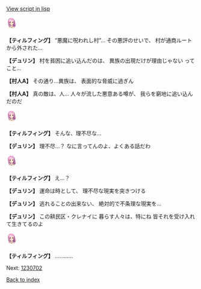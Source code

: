 [View script in lisp](../scripts/1230502.txt)

<img src="../images/units/101411.png" alt="101411.png" height="34"/>

**【ティルフィング】**
“悪魔に呪われし村”…
その悪評のせいで、
村が通商ルートから外された…

**【デュリン】**
村を貧困に追い込んだのは、
異族の出現だけが理由じゃない
ってこと…

**【村人A】**
その通り…異族は、
表面的な脅威に過ぎん

**【村人A】**
真の敵は、人…
人々が流した悪意ある噂が、
我らを窮地に追い込んだのだ

<img src="../images/units/101411.png" alt="101411.png" height="34"/>

**【ティルフィング】**
そんな、理不尽な…

**【デュリン】**
理不尽…？
なに言ってんのよ、よくある話だわ

<img src="../images/units/101411.png" alt="101411.png" height="34"/>

**【ティルフィング】**
え…？

**【デュリン】**
運命は時として、
理不尽な現実を突きつける

**【デュリン】**
逃れることの出来ない、
絶対的で不条理な現実を…

**【デュリン】**
この耕民区・クレナイに
暮らす人々は、特にね
皆それを受け入れて生きてるのよ

<img src="../images/units/101411.png" alt="101411.png" height="34"/>

**【ティルフィング】**
…………

Next: [1230702](1230702.md)

[Back to index](index.md)
